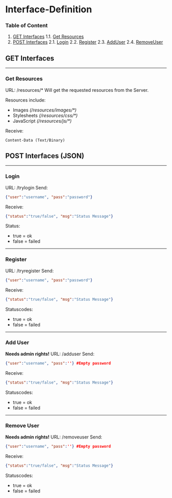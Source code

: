 # Interface-Definition
### Table of Content
1. [GET Interfaces](#get-interfaces)
 1.1. [Get Resources](#get-resources)
2. [POST Interfaces](#post-interfaces-json-)
 2.1. [Login](#login)
 2.2. [Register](#register)
 2.3. [AddUser](#add-user)
 2.4. [RemoveUser](#remove-user)

## GET Interfaces
---
### Get Resources
URL: /resources/*
Will get the requested resources from the Server.

Resources include:
- Images _(/resources/images/*)_
- Stylesheets _(/resources/css/*)_
- JavaScript _(/resources/js/*)_

Receive:
```
Content-Data (Text/Binary)
```

## POST Interfaces (JSON)
---
### Login
URL: /trylogin
Send:
```json
{"user":"username", "pass":"password"}
```
Receive:
```json
{"status":"true/false", "msg":"Status Message"}
```
Status:
- true = ok
- false = failed

---
### Register
URL: /tryregister
Send:
```json
{"user":"username", "pass":"password"}
```
Receive:
```json
{"status":"true/false", "msg":"Status Message"}
```
Statuscodes:
- true = ok
- false = failed

---
### Add User
**Needs admin rights!**
URL: /adduser
Send:
```json
{"user":"username", "pass":''} #Empty password
```
Receive:
```json
{"status":"true/false", "msg":"Status Message"}
```
Statuscodes:
- true = ok
- false = failed

---
### Remove User
**Needs admin rights!**
URL: /removeuser
Send:
```json
{"user":"username", "pass":''} #Empty password
```
Receive:
```json
{"status":"true/false", "msg":"Status Message"}
```
Statuscodes:
- true = ok
- false = failed